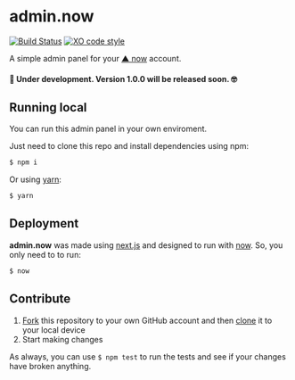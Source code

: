admin.now
=========

[![Build Status](https://travis-ci.org/colkito/admin.now.svg?branch=master)](https://travis-ci.org/colkito/admin.now)
[![XO code style](https://img.shields.io/badge/code_style-XO-5ed9c7.svg)](https://github.com/sindresorhus/xo)

A simple admin panel for your [▲ now](https://now.sh) account.

#### 🚧 Under development. Version 1.0.0 will be released soon. 🤓

## Running local
You can run this admin panel in your own enviroment.

Just need to clone this repo and install dependencies using npm:

```bash
$ npm i
```

Or using [yarn](https://yarnpkg.com/):

```bash
$ yarn
```

## Deployment

**admin.now** was made using [next.js](https://github.com/zeit/next.js/) and designed to run with [now](https://github.com/zeit/now). So, you only need to to run:

```bash
$ now
```


## Contribute

1. [Fork](https://help.github.com/articles/fork-a-repo/) this repository to your own GitHub account and then [clone](https://help.github.com/articles/cloning-a-repository/) it to your local device
2. Start making changes

As always, you can use `$ npm test` to run the tests and see if your changes have broken anything.
